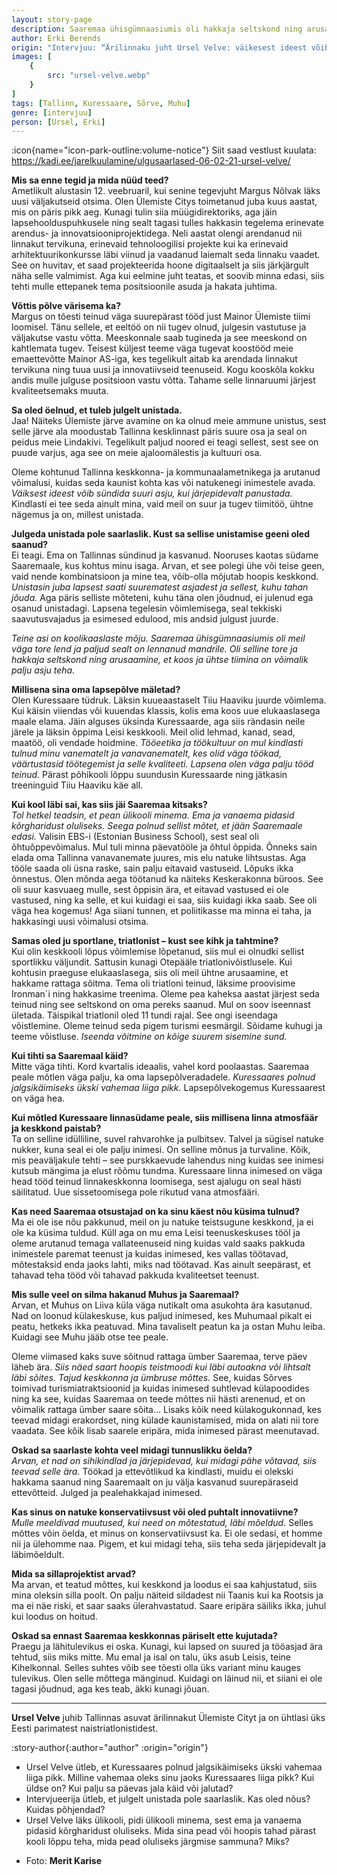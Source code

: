 ```yaml
---
layout: story-page
description: Saaremaa ühisgümnaasiumis oli hakkaja seltskond ning arusaamine, et ühtse tiimina on võimalik palju asju teha.
author: Erki Berends
origin: "Intervjuu: “Ärilinnaku juht Ursel Velve: väikesest ideest võib sündida suuri asju” Saarte Hääl, 26. veebruar 2021."
images: [
    {
        src: "ursel-velve.webp"
    }
]
tags: [Tallinn, Kuressaare, Sõrve, Muhu]
genre: [intervjuu]
person: [Ursel, Erki]
---
```


<!-- # {{ $doc.title }} -->

:icon{name="icon-park-outline:volume-notice"} Siit saad vestlust kuulata: https://kadi.ee/jarelkuulamine/ulgusaarlased-06-02-21-ursel-velve/



**Mis sa enne tegid ja mida nüüd teed?** \
Ametlikult alustasin 12. veebruaril, kui senine tegevjuht Margus Nõlvak läks uusi väljakutseid otsima. Olen Ülemiste Citys toimetanud juba kuus aastat, mis on päris pikk aeg. Kunagi tulin siia müügidirektoriks, aga jäin lapsehoolduspuhkusele ning sealt tagasi tulles hakkasin tegelema erinevate arendus- ja innovatsiooniprojektidega. Neli aastat olengi arendanud nii linnakut tervikuna, erinevaid tehnoloogilisi projekte kui ka erinevaid arhitektuurikonkursse läbi viinud ja vaadanud laiemalt seda linnaku vaadet. See on huvitav, et saad projekteerida hoone digitaalselt ja siis järkjärgult näha selle valmimist. Aga kui eelmine juht teatas, et soovib minna edasi, siis tehti mulle ettepanek tema positsioonile asuda ja hakata juhtima. 

**Võttis põlve värisema ka?** \
Margus on tõesti teinud väga suurepärast tööd just Mainor Ülemiste tiimi loomisel. Tänu sellele, et eeltöö on nii tugev olnud, julgesin vastutuse ja väljakutse vastu võtta. Meeskonnale saab tugineda ja see meeskond on kahtlemata tugev. Teisest küljest teeme väga tugevat koostööd meie emaettevõtte Mainor AS-iga, kes tegelikult aitab ka arendada linnakut tervikuna ning tuua uusi ja innovatiivseid teenuseid. Kogu kooskõla kokku andis mulle julguse positsioon vastu võtta. Tahame selle linnaruumi järjest kvaliteetsemaks muuta.

**Sa oled öelnud, et tuleb julgelt unistada.** \
Jaa! Näiteks Ülemiste järve avamine on ka olnud meie ammune unistus, sest selle järve ala moodustab Tallinna kesklinnast päris suure osa ja seal on peidus meie Lindakivi. Tegelikult paljud noored ei teagi sellest, sest see on puude varjus, aga see on meie ajaloomälestis ja kultuuri osa. 

Oleme kohtunud Tallinna keskkonna- ja kommunaalametnikega ja arutanud võimalusi, kuidas seda kaunist kohta kas või natukenegi inimestele avada. *Väiksest ideest võib sündida suuri asju, kui järjepidevalt panustada.* Kindlasti ei tee seda ainult mina, vaid meil on suur ja tugev tiimitöö, ühtne nägemus ja on, millest unistada.

**Julgeda unistada pole saarlaslik. Kust sa sellise unistamise geeni oled saanud?** \
Ei teagi. Ema on Tallinnas sündinud ja kasvanud. Nooruses kaotas südame Saaremaale, kus kohtus minu isaga. Arvan, et see polegi ühe või teise geen, vaid nende kombinatsioon ja mine tea, võib-olla mõjutab hoopis keskkond. *Unistasin juba lapsest saati suurematest asjadest ja sellest, kuhu tahan jõuda.* Aga päris selliste mõteteni, kuhu täna olen jõudnud, ei julenud ega osanud unistadagi. Lapsena tegelesin võimlemisega, seal tekkiski saavutusvajadus ja esimesed edulood, mis andsid julgust juurde. 

*Teine asi on koolikaaslaste mõju. Saaremaa ühisgümnaasiumis oli meil väga tore lend ja paljud sealt on lennanud mandrile. Oli selline tore ja hakkaja seltskond ning arusaamine, et koos ja ühtse tiimina on võimalik palju asju teha.*

**Millisena sina oma lapsepõlve mäletad?** \
Olen Kuressaare tüdruk. Läksin kuueaastaselt Tiiu Haaviku juurde võimlema. Kui käisin viiendas või kuuendas klassis, kolis ema koos uue elukaaslasega maale elama. Jäin alguses üksinda Kuressaarde, aga siis rändasin neile järele ja läksin õppima Leisi keskkooli. Meil olid lehmad, kanad, sead, maatöö, oli vendade hoidmine. *Tööeetika ja töökultuur on mul kindlasti tulnud minu vanematelt ja vanavanematelt, kes olid väga töökad, väärtustasid töötegemist ja selle kvaliteeti. Lapsena olen väga palju tööd teinud.* Pärast põhikooli lõppu suundusin Kuressaarde ning jätkasin treeninguid Tiiu Haaviku käe all.

**Kui kool läbi sai, kas siis jäi Saaremaa kitsaks?** \
*Tol hetkel teadsin, et pean ülikooli minema. Ema ja vanaema pidasid kõrgharidust oluliseks. Seega polnud sellist mõtet, et jään Saaremaale edasi.* Valisin EBS-i (Estonian Business School), sest seal oli õhtuõppevõimalus. Mul tuli minna päevatööle ja õhtul õppida. Õnneks sain elada oma Tallinna vanavanemate juures, mis elu natuke lihtsustas. Aga tööle saada oli üsna raske, sain palju eitavaid vastuseid. Lõpuks ikka õnnestus. Olen mõnda aega töötanud ka näiteks Keskerakonna büroos. See oli suur kasvuaeg mulle, sest õppisin ära, et eitavad vastused ei ole vastused, ning ka selle, et kui kuidagi ei saa, siis kuidagi ikka saab. See oli väga hea kogemus! Aga siiani tunnen, et poliitikasse ma minna ei taha, ja hakkasingi uusi võimalusi otsima.

**Samas oled ju sportlane, triatlonist – kust see kihk ja tahtmine?** \
Kui olin keskkooli lõpus võimlemise lõpetanud, siis mul ei olnudki sellist sportlikku väljundit. Sattusin kunagi Otepääle triatlonivõistlusele. Kui kohtusin praeguse elukaaslasega, siis oli meil ühtne arusaamine, et hakkame rattaga sõitma. Tema oli triatloni teinud, läksime proovisime Ironman´i ning hakkasime treenima.  Oleme pea kaheksa aastat järjest seda teinud ning see seltskond on oma pereks saanud. Mul on soov iseennast ületada. Täispikal triatlonil oled 11 tundi rajal. See ongi iseendaga võistlemine. Oleme teinud seda pigem turismi eesmärgil. Sõidame kuhugi ja teeme võistluse. *Iseenda võitmine on kõige suurem sisemine sund.*

**Kui tihti sa Saaremaal käid?** \
Mitte väga tihti. Kord kvartalis ideaalis, vahel kord poolaastas. Saaremaa peale mõtlen väga palju, ka oma lapsepõlveradadele. *Kuressaares polnud jalgsikäimiseks ükski vahemaa liiga pikk.* Lapsepõlvekogemus Kuressaarest on väga hea.

**Kui mõtled Kuressaare linnasüdame peale, siis millisena linna atmosfäär ja keskkond paistab?** \
Ta on selline idülliline, suvel rahvarohke ja pulbitsev. Talvel ja sügisel natuke nukker, kuna seal ei ole palju inimesi. On selline mõnus ja turvaline. Kõik, mis peaväljakule tehti – see purskkaevude lahendus ning kuidas see inimesi kutsub mängima ja elust rõõmu tundma. Kuressaare linna inimesed on väga head tööd teinud linnakeskkonna loomisega, sest ajalugu on seal hästi säilitatud. Uue sissetoomisega pole rikutud vana atmosfääri.

**Kas need Saaremaa otsustajad on ka sinu käest nõu küsima tulnud?** \
Ma ei ole ise nõu pakkunud, meil on ju natuke teistsugune keskkond, ja ei ole ka küsima tuldud. Küll aga on mu ema Leisi teenuskeskuses tööl ja oleme arutanud temaga vallateenuseid ning kuidas vald saaks pakkuda inimestele paremat teenust ja kuidas inimesed, kes vallas töötavad, mõtestaksid enda jaoks lahti, miks nad töötavad. Kas ainult seepärast, et tahavad teha tööd või tahavad pakkuda kvaliteetset teenust.

**Mis sulle veel on silma hakanud Muhus ja Saaremaal?** \
Arvan, et Muhus on Liiva küla väga nutikalt oma asukohta ära kasutanud. Nad on loonud külakeskuse, kus paljud inimesed, kes Muhumaal pikalt ei peatu, hetkeks ikka peatuvad. Mina tavaliselt peatun ka ja ostan Muhu leiba. Kuidagi see Muhu jääb otse tee peale. 

Oleme viimased kaks suve sõitnud rattaga ümber Saaremaa, terve päev läheb ära. *Siis näed saart hoopis teistmoodi kui läbi autoakna või lihtsalt läbi sõites. Tajud keskkonna ja ümbruse mõttes.* See, kuidas Sõrves toimivad turismiatraktsioonid ja kuidas inimesed suhtlevad külapoodides ning ka see, kuidas Saaremaa on teede mõttes nii hästi arenenud, et on võimalik rattaga ümber saare sõita… Lisaks kõik need külakogukonnad, kes teevad midagi erakordset, ning külade kaunistamised, mida on alati nii tore vaadata. See kõik lisab saarele eripära, mida inimesed pärast meenutavad.

**Oskad sa saarlaste kohta veel midagi tunnuslikku öelda?** \
*Arvan, et nad on sihikindlad ja järjepidevad, kui midagi pähe võtavad, siis teevad selle ära.* Töökad ja ettevõtlikud ka kindlasti, muidu ei olekski hakkama saanud ning Saaremaalt on ju välja kasvanud suurepäraseid ettevõtteid. Julged ja pealehakkajad inimesed.

**Kas sinus on natuke konservatiivsust või oled puhtalt innovatiivne?** \
*Mulle meeldivad muutused, kui need on mõtestatud, läbi mõeldud.* Selles mõttes võin öelda, et minus on konservatiivsust ka. Ei ole sedasi, et homme nii ja ülehomme naa. Pigem, et kui midagi teha, siis teha seda järjepidevalt ja läbimõeldult.

**Mida sa sillaprojektist arvad?** \
Ma arvan, et teatud mõttes, kui keskkond ja loodus ei saa kahjustatud, siis mina oleksin silla poolt. On palju näiteid sildadest nii Taanis kui ka Rootsis ja ma ei näe riski, et saar saaks ülerahvastatud. Saare eripära säiliks ikka, juhul kui loodus on hoitud.

**Oskad sa ennast Saaremaa keskkonnas päriselt ette kujutada?** \
Praegu ja lähitulevikus ei oska. Kunagi, kui lapsed on suured ja tööasjad ära tehtud, siis miks mitte. Mu emal ja isal on talu, üks asub Leisis, teine Kihelkonnal. Selles suhtes võib see tõesti olla üks variant minu kauges tulevikus. Olen selle mõttega mänginud. Kuidagi on läinud nii, et siiani ei ole tagasi jõudnud, aga kes teab, äkki kunagi jõuan.

<hr />

**Ursel Velve** juhib Tallinnas asuvat ärilinnakut Ülemiste Cityt ja on ühtlasi üks Eesti parimatest naistriatlonistidest.




:story-author{:author="author" :origin="origin"}

<details-wrapper summary="Mis mõtted tekkisid?">

- Ursel Velve ütleb, et Kuressaares polnud jalgsikäimiseks ükski vahemaa liiga pikk. Milline vahemaa oleks sinu jaoks Kuressaares liiga pikk? Kui üldse on? Kui palju sa päevas jala käid või jalutad?
- Intervjueerija ütleb, et julgelt unistada pole saarlaslik. Kas oled nõus? Kuidas põhjendad?
- Ursel Velve läks ülikooli, pidi ülikooli minema, sest ema ja vanaema pidasid kõrgharidust oluliseks. Mida sina pead või hoopis tahad pärast kooli lõppu teha, mida pead oluliseks järgmise sammuna? Miks?

</details-wrapper>


<details-wrapper summary="Allikad" class="text-sm" icon="icon-park-outline:document-folder">

- Foto: **Merit Karise**

</details-wrapper>